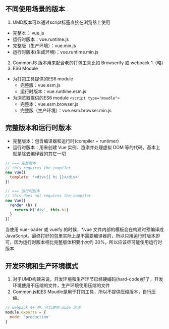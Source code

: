 


## 不同使用场景的版本
1. UMD版本可以通过script标签直接在浏览器上使用
  * 完整本： vue.js
  * 运行时版本：vue.runtime.js
  * 完整版（生产环境）：vue.min.js
  * 运行时版本(生成环境)：vue.runtime.min.js
2. CommonJS 版本用来配合老的打包工具比如 Browserify 或 webpack 1（略）
3. ES6 Module
  * 为打包工具提供的ES6 module
    * 完整版：vue.esm.js
    * 运行时版本：vue.runtime.esm.js
  * 为浏览器提供的ES6 module  `<script type="moudle">`
    * 完整本：vue.esm.browser.js
    * 完整版（生产环境）：vue.esm.browser.min.js

## 完整版本和运行时版本
* 完整版本：包含编译器和运行时(compiler + runtimer)
* 运行时版本：用来创建 Vue 实例、渲染并处理虚拟 DOM 等的代码。基本上就是除去编译器的其它一切
```js
// === 完整版本
// this requires the compiler
new Vue({
  template: '<div>{{ hi }}</div>'
})

// === 运行时版本
// this does not requires the compiler
new Vue({
  render (h) {
    return h('div', this.hi)
  }
})
```
当使用 vue-loader 或 vueify 的时候，*.vue 文件内部的模板会在构建时预编译成 JavaScript。最终打好的包里实际上是不需要编译器的，所以只用运行时版本即可，因为运行时版本相比完整版体积要小大约 30%，所以应该尽可能使用运行时版本

## 开发环境和生产环境模式
1. 对于UMD构建来说，开发环境和生产环节已经硬编码(hard-code)好了，开发环境使用不压缩的文件，生产环境使用压缩的文件
2. Common.js和ES Moudle是用于打包工具，所以不提供压缩版本，自行压缩。
  ```js
  // webpack 4+ 中，可以使用 mode 选项
  module.exports = {
    mode: 'production'
  }
  ```